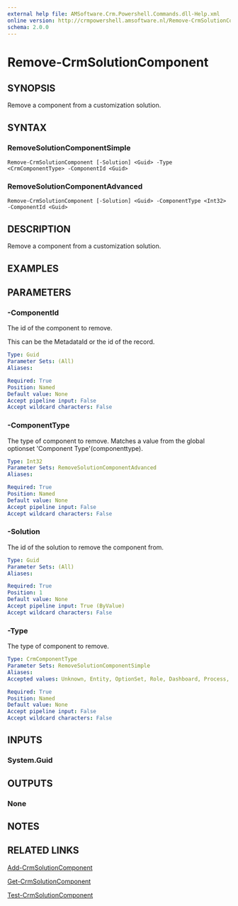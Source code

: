 ```yaml
---
external help file: AMSoftware.Crm.Powershell.Commands.dll-Help.xml
online version: http://crmpowershell.amsoftware.nl/Remove-CrmSolutionComponent.html
schema: 2.0.0
---
```


# Remove-CrmSolutionComponent

## SYNOPSIS
Remove a component from a customization solution.

## SYNTAX

### RemoveSolutionComponentSimple
```
Remove-CrmSolutionComponent [-Solution] <Guid> -Type <CrmComponentType> -ComponentId <Guid>
```

### RemoveSolutionComponentAdvanced
```
Remove-CrmSolutionComponent [-Solution] <Guid> -ComponentType <Int32> -ComponentId <Guid>
```

## DESCRIPTION
Remove a component from a customization solution.

## EXAMPLES


## PARAMETERS

### -ComponentId
The id of the component to remove.

This can be the MetadataId or the id of the record.

```yaml
Type: Guid
Parameter Sets: (All)
Aliases: 

Required: True
Position: Named
Default value: None
Accept pipeline input: False
Accept wildcard characters: False
```

### -ComponentType
The type of component to remove. Matches a value from the global optionset 'Component Type'(componenttype).

```yaml
Type: Int32
Parameter Sets: RemoveSolutionComponentAdvanced
Aliases: 

Required: True
Position: Named
Default value: None
Accept pipeline input: False
Accept wildcard characters: False
```

### -Solution
The id of the solution to remove the component from.

```yaml
Type: Guid
Parameter Sets: (All)
Aliases: 

Required: True
Position: 1
Default value: None
Accept pipeline input: True (ByValue)
Accept wildcard characters: False
```

### -Type
The type of component to remove.

```yaml
Type: CrmComponentType
Parameter Sets: RemoveSolutionComponentSimple
Aliases: 
Accepted values: Unknown, Entity, OptionSet, Role, Dashboard, Process, Report, EmailTemplate, ContractTemplate, ArticleTemplate, MailMergeTemplate, Ribbon, WebResource, SiteMap, ConnectionRole, FieldSecurityProfile, SdkAssembly, SdkMessageStep, ServiceEndpoint, RoutingRuleSet, SLA, ConvertRule

Required: True
Position: Named
Default value: None
Accept pipeline input: False
Accept wildcard characters: False
```

## INPUTS

### System.Guid


## OUTPUTS

### None

## NOTES

## RELATED LINKS

[Add-CrmSolutionComponent](Add-CrmSolutionComponent.md)

[Get-CrmSolutionComponent](Get-CrmSolutionComponent.md)

[Test-CrmSolutionComponent](Test-CrmSolutionComponent.md)

